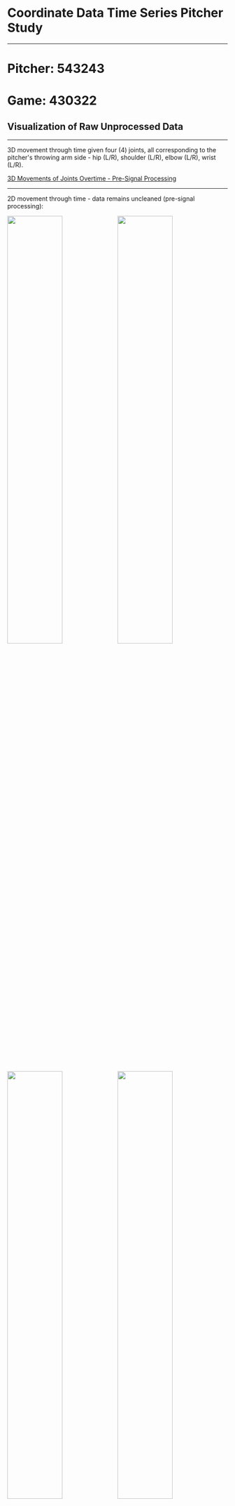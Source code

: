 # Coordinate Data Time Series Pitcher Study

___
# Pitcher: 543243
# Game: 430322
## Visualization of Raw Unprocessed Data
___

3D movement through time given four (4) joints, all corresponding to the pitcher's throwing arm side - hip (L/R), shoulder (L/R), elbow (L/R), wrist (L/R).

[3D Movements of Joints Overtime - Pre-Signal Processing](./images_and_output_data/pitcher_543243/uncleaned_3d_plot_.html)

___

2D movement through time - data remains uncleaned (pre-signal processing):

<img src = "./images_and_output_data/pitcher_543243/right_hip_xyz.png" width=50%><img src = "./images_and_output_data/pitcher_543243/right_shoulder_xyz.png" width = 50%>
<img src = "./images_and_output_data/pitcher_543243/right_elbow_xyz.png" width = 50%><img src = "./images_and_output_data/pitcher_543243/right_wrist_xyz.png" width = 50%>
___

## Signal Processing Methodology - Density-Based Spatial Clustering of Applications with Noise (DBSCAN)
___
Implementation of a machine learning model known as DBSCAN. This is a density-based clustering non-parametric algorithm that groups given a set of points in a given n<sup>th</sup> dimensional space. It groups together points that are closely packed together, marking outliers in low density regions. 

In this study DBSCAN is applied to each coordinate per joint assessed and assessed independently per unit of time. As joint path over x, y, z coordinates is fluid over time, with no interruptions, DBSCAN per unit time allows for the model to identify continuous streams. Parameters epsilon (eps) and minimum  number of samples (min_samples) were manually adjusted to produce desired results. Noise can be seen as wider/fatter portions of the plots which primariliy presents itself towards the beginning (set position) and end (ball release position) of pitch delivery. If not explicitly identified, the default means to calculate distance between isntances in a feature array is via euclidean geometry (note that the metric to measure must be one of the options allowed by sklearn.metrics.pairwise_distances). Further parameters were not adjusted in this study but can be further reviewed to potentially further reduce noise. 2-dimensional plots of the cleaned data can be seen below:

<img src = "./images_and_output_data/pitcher_543243/right_hip_cleaned.png" width=50%><img src = "./images_and_output_data/pitcher_543243/right_shoulder_cleaned.png" width = 50%>
<img src = "./images_and_output_data/pitcher_543243/right_elbow_cleaned.png" width = 50%><img src = "./images_and_output_data/pitcher_543243/right_wrist_cleaned.png" width = 50%>

## Measured Metrics to Identify Arm Path
___
1. Curvature Over Time Profile measures how the bending or tuning of a path changes as an object or point moves. In turms of motion, cuvature can provide insight into the nature of movement.
    - Constant curvature indicates that the object is moving along a circular path with a fixed radius
    - Changing curvature over time indicates that the object's path is bending or turning at varying rates.
    - Zero curvature indicates that the object is moving in a straight line.

<img src = "./images_and_output_data/pitcher_543243/r_hip_curvature.png" width=50%><img src = "./images_and_output_data/pitcher_543243/r_shoulder_curvature.png" width = 50%>
<img src = "./images_and_output_data/pitcher_543243/r_elbow_curvature.png" width = 50%><img src = "./images_and_output_data/pitcher_543243/r_wrist_curvature.png" width = 50%>

2. Velocity Over Time Profile measure how the speed and direction of an object's movement change as it travels along its path. A more basic metric, but possible to identify differences as pitch count increases.

<img src = "./images_and_output_data/pitcher_543243/r_hip_velo.png" width=50%><img src = "./images_and_output_data/pitcher_543243/r_shoulder_velo.png" width = 50%>
<img src = "./images_and_output_data/pitcher_543243/r_elbow_velo.png" width = 50%><img src = "./images_and_output_data/pitcher_543243/r_wrist_velo.png" width = 50%>

3. Cumulative Distance Traveled provides a quantitative measure of how much the arm/joint ha smoved during the entire pitch delivery. Through this one can gain possibly insights to the efficiency and mechnics of pitching motion. This could also possibly be used to identify any mechcanil differences in a pitchers delivery, potentially identifying injury, strain, or fatigue. (note all joints have been placed in one plot)

<img src = "./images_and_output_data/pitcher_543243/total_path_length.png" width = 100%>

4. Aggregate Mean Path tracks the joint path through time and computes the mean for all samples per time increment. Once the mean path is computed a tolerance can then be set to allow for normal deviations in pitch delivery. If the delivery starts to fall outside of the "pocket" then further investigation may be needed.

<img src = "./images_and_output_data/pitcher_543243/r_hip_x_mean_path.png" width=33%><img src = "./images_and_output_data/pitcher_543243/r_hip_y_mean_path.png" width = 33%><img src = "./images_and_output_data/pitcher_543243/r_hip_z_mean_path.png" width = 33%>

<img src = "./images_and_output_data/pitcher_543243/r_shoulder_x_mean_path.png" width=33%><img src = "./images_and_output_data/pitcher_543243/r_shoulder_y_mean_path.png" width = 33%><img src = "./images_and_output_data/pitcher_543243/r_shoulder_z_mean_path.png" width = 33%>

<img src = "./images_and_output_data/pitcher_543243/r_elbow_x_mean_path.png" width=33%><img src = "./images_and_output_data/pitcher_543243/r_elbow_y_mean_path.png" width = 33%><img src = "./images_and_output_data/pitcher_543243/r_elbow_z_mean_path.png" width = 33%>

<img src = "./images_and_output_data/pitcher_543243/r_wrist_x_mean_path.png" width=33%><img src = "./images_and_output_data/pitcher_543243/r_wrist_y_mean_path.png" width = 33%><img src = "./images_and_output_data/pitcher_543243/r_wrist_z_mean_path.png" width = 33%>
